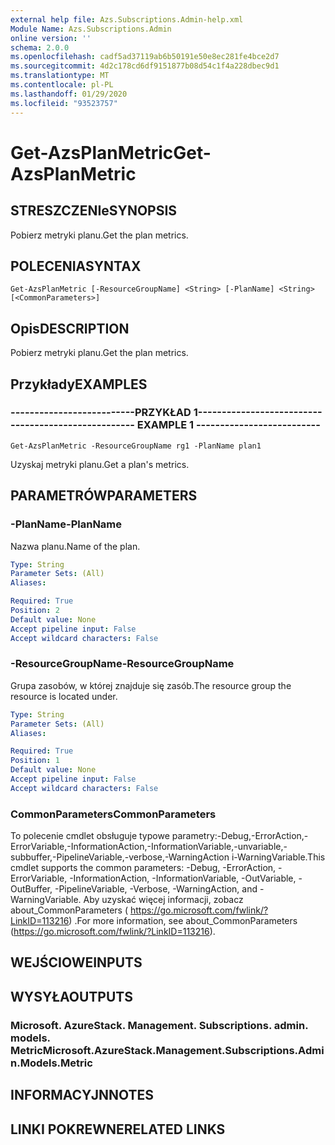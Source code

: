 ```yaml
---
external help file: Azs.Subscriptions.Admin-help.xml
Module Name: Azs.Subscriptions.Admin
online version: ''
schema: 2.0.0
ms.openlocfilehash: cadf5ad37119ab6b50191e50e8ec281fe4bce2d7
ms.sourcegitcommit: 4d2c178cd6df9151877b08d54c1f4a228dbec9d1
ms.translationtype: MT
ms.contentlocale: pl-PL
ms.lasthandoff: 01/29/2020
ms.locfileid: "93523757"
---
```

# <span data-ttu-id="b0c6f-101">Get-AzsPlanMetric</span><span class="sxs-lookup"><span data-stu-id="b0c6f-101">Get-AzsPlanMetric</span></span>

## <span data-ttu-id="b0c6f-102">STRESZCZENIe</span><span class="sxs-lookup"><span data-stu-id="b0c6f-102">SYNOPSIS</span></span>
<span data-ttu-id="b0c6f-103">Pobierz metryki planu.</span><span class="sxs-lookup"><span data-stu-id="b0c6f-103">Get the plan metrics.</span></span>

## <span data-ttu-id="b0c6f-104">POLECENIA</span><span class="sxs-lookup"><span data-stu-id="b0c6f-104">SYNTAX</span></span>

```
Get-AzsPlanMetric [-ResourceGroupName] <String> [-PlanName] <String> [<CommonParameters>]
```

## <span data-ttu-id="b0c6f-105">Opis</span><span class="sxs-lookup"><span data-stu-id="b0c6f-105">DESCRIPTION</span></span>
<span data-ttu-id="b0c6f-106">Pobierz metryki planu.</span><span class="sxs-lookup"><span data-stu-id="b0c6f-106">Get the plan metrics.</span></span>

## <span data-ttu-id="b0c6f-107">Przykłady</span><span class="sxs-lookup"><span data-stu-id="b0c6f-107">EXAMPLES</span></span>

### <span data-ttu-id="b0c6f-108">--------------------------PRZYKŁAD 1--------------------------</span><span class="sxs-lookup"><span data-stu-id="b0c6f-108">-------------------------- EXAMPLE 1 --------------------------</span></span>
```
Get-AzsPlanMetric -ResourceGroupName rg1 -PlanName plan1
```

<span data-ttu-id="b0c6f-109">Uzyskaj metryki planu.</span><span class="sxs-lookup"><span data-stu-id="b0c6f-109">Get a plan's metrics.</span></span>

## <span data-ttu-id="b0c6f-110">PARAMETRÓW</span><span class="sxs-lookup"><span data-stu-id="b0c6f-110">PARAMETERS</span></span>

### <span data-ttu-id="b0c6f-111">-PlanName</span><span class="sxs-lookup"><span data-stu-id="b0c6f-111">-PlanName</span></span>
<span data-ttu-id="b0c6f-112">Nazwa planu.</span><span class="sxs-lookup"><span data-stu-id="b0c6f-112">Name of the plan.</span></span>

```yaml
Type: String
Parameter Sets: (All)
Aliases: 

Required: True
Position: 2
Default value: None
Accept pipeline input: False
Accept wildcard characters: False
```

### <span data-ttu-id="b0c6f-113">-ResourceGroupName</span><span class="sxs-lookup"><span data-stu-id="b0c6f-113">-ResourceGroupName</span></span>
<span data-ttu-id="b0c6f-114">Grupa zasobów, w której znajduje się zasób.</span><span class="sxs-lookup"><span data-stu-id="b0c6f-114">The resource group the resource is located under.</span></span>

```yaml
Type: String
Parameter Sets: (All)
Aliases: 

Required: True
Position: 1
Default value: None
Accept pipeline input: False
Accept wildcard characters: False
```

### <span data-ttu-id="b0c6f-115">CommonParameters</span><span class="sxs-lookup"><span data-stu-id="b0c6f-115">CommonParameters</span></span>
<span data-ttu-id="b0c6f-116">To polecenie cmdlet obsługuje typowe parametry:-Debug,-ErrorAction,-ErrorVariable,-InformationAction,-InformationVariable,-unvariable,-subbuffer,-PipelineVariable,-verbose,-WarningAction i-WarningVariable.</span><span class="sxs-lookup"><span data-stu-id="b0c6f-116">This cmdlet supports the common parameters: -Debug, -ErrorAction, -ErrorVariable, -InformationAction, -InformationVariable, -OutVariable, -OutBuffer, -PipelineVariable, -Verbose, -WarningAction, and -WarningVariable.</span></span> <span data-ttu-id="b0c6f-117">Aby uzyskać więcej informacji, zobacz about_CommonParameters ( https://go.microsoft.com/fwlink/?LinkID=113216) .</span><span class="sxs-lookup"><span data-stu-id="b0c6f-117">For more information, see about_CommonParameters (https://go.microsoft.com/fwlink/?LinkID=113216).</span></span>

## <span data-ttu-id="b0c6f-118">WEJŚCIOWE</span><span class="sxs-lookup"><span data-stu-id="b0c6f-118">INPUTS</span></span>

## <span data-ttu-id="b0c6f-119">WYSYŁA</span><span class="sxs-lookup"><span data-stu-id="b0c6f-119">OUTPUTS</span></span>

### <span data-ttu-id="b0c6f-120">Microsoft. AzureStack. Management. Subscriptions. admin. models. Metric</span><span class="sxs-lookup"><span data-stu-id="b0c6f-120">Microsoft.AzureStack.Management.Subscriptions.Admin.Models.Metric</span></span>

## <span data-ttu-id="b0c6f-121">INFORMACYJN</span><span class="sxs-lookup"><span data-stu-id="b0c6f-121">NOTES</span></span>

## <span data-ttu-id="b0c6f-122">LINKI POKREWNE</span><span class="sxs-lookup"><span data-stu-id="b0c6f-122">RELATED LINKS</span></span>

